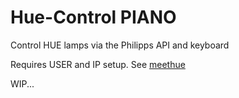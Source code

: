 # Hue-Control PIANO
Control HUE lamps via the Philipps API and keyboard

Requires USER and IP setup. See [meethue](https://developers.meethue.com/develop/get-started-2/)

WIP...
